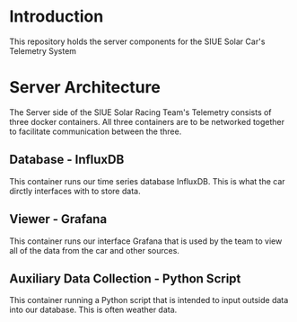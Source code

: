 # Introduction
This repository holds the server components for the SIUE Solar Car's Telemetry System

# Server Architecture
The Server side of the SIUE Solar Racing Team's Telemetry consists of three docker containers. All three containers are to be networked together to facilitate communication between the three.

## Database - InfluxDB
This container runs our time series database InfluxDB. This is what the car dirctly interfaces with to store data.

## Viewer - Grafana
This container runs our interface Grafana that is used by the team to view all of the data from the car and other sources. 

## Auxiliary Data Collection - Python Script
This container running a Python script that is intended to input outside data into our database. This is often weather data.